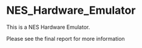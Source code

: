 # NES_Hardware_Emulator
This is a NES Hardware Emulator. 

Please see the final report for more information